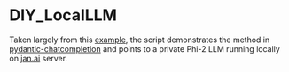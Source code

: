 # DIY_LocalLLM

Taken largely from this [example](https://github.com/jiggy-ai/pydantic-chatcompletion/blob/master/example/book_info.py), the script demonstrates the method in [pydantic-chatcompletion](https://github.com/jiggy-ai/pydantic-chatcompletion/tree/master) and points to a private Phi-2 LLM running locally on [jan.ai](https://jan.ai/) server.   
